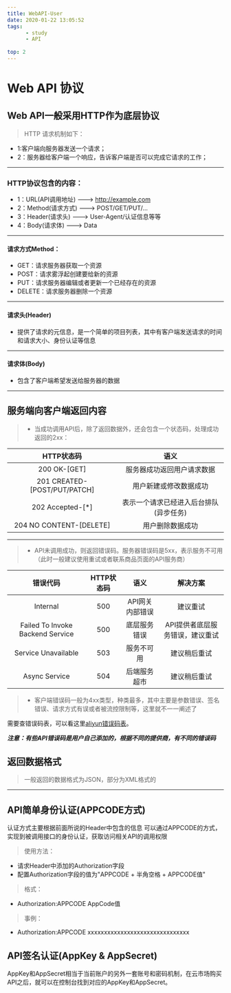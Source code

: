 ```yaml
---
title: WebAPI-User
date: 2020-01-22 13:05:52
tags: 
      - study
      - API
      
top: 2
---
```

# Web API 协议

<!--more-->

## Web API一般采用HTTP作为底层协议

> HTTP 请求机制如下：

+ 1:客户端向服务器发送一个请求；
+ 2：服务器给客户端一个响应，告诉客户端是否可以完成它请求的工作；
----
### HTTP协议包含的内容：

+ 1：URL(API调用地址)       ---> http://example.com
+ 2：Method(请求方式)       ---> POST/GET/PUT/...
+ 3：Header(请求头)         ---> User-Agent/认证信息等等
+ 4：Body(请求体)           ---> Data
----
#### 请求方式Method：
+ GET：请求服务器获取一个资源
+ POST：请求雾浮起创建要给新的资源
+ PUT：请求服务器编辑或者更新一个已经存在的资源
+ DELETE：请求服务器删除一个资源
----
#### 请求头(Header)
+ 提供了请求的元信息，是一个简单的项目列表，其中有客户端发送请求的时间和请求大小、身份认证等信息
----
#### 请求体(Body)
+ 包含了客户端希望发送给服务器的数据

----

## 服务端向客户端返回内容
> + 当成功调用API后，除了返回数据外，还会包含一个状态码，处理成功返回的2xx：

|HTTP状态码|语义|
|:--:|:--:|
200 OK-[GET]|服务器成功返回用户请求数据
201 CREATED-[POST/PUT/PATCH]|用户新建或修改数据成功
202 Accepted-[*]|表示一个请求已经进入后台排队(异步任务)
204 NO CONTENT-[DELETE]|用户删除数据成功

----

> + API未调用成功，则返回错误码。服务器错误码是5xx，表示服务不可用（此时一般建议使用重试或者联系商品页面的API服务商）

|错误代码|HTTP状态码|语义|解决方案|
|:--:|:--:|:--:|:--:|
Internal|500|API网关内部错误|建议重试
Failed To Invoke Backend Service|500|底层服务错误|API提供者底层服务错误，建议重试
Service Unavailable|503|服务不可用|建议稍后重试
Async Service|504|后端服务超市|建议稍后重试

> + 客户端错误码一般为4xx类型，种类最多，其中主要是参数错误、签名错误、请求方式有误或者被流控限制等，这里就不一一阐述了

需要查错误码表，可以看这里[aliyun错误码表][1]。

[1]:https://help.aliyun.com/document_detail/43906.html "aliyun错误码表"

***注意：有些API错误码是用户自己添加的，根据不同的提供商，有不同的错误码***

## 返回数据格式
> 一般返回的数据格式为JSON，部分为XML格式的

----

## API简单身份认证(APPCODE方式)
认证方式主要根据前面所说的Header中包含的信息
可以通过APPCODE的方式，实现到被调用接口的身份认证，获取访问相关API的调用权限
> 使用方法：
+ 请求Header中添加的Authorization字段
+ 配置Authorization字段的值为"APPCODE + 半角空格 + APPCODE值"

> 格式：
+ Authorization:APPCODE AppCode值

> 事例：
+ Authorization:APPCODE xxxxxxxxxxxxxxxxxxxxxxxxxxxxxxx

## API签名认证(AppKey & AppSecret)
AppKey和AppSecret相当于当前账户的另外一套账号和密码机制，在云市场购买API之后，就可以在控制台找到对应的AppKey和AppSecret。

